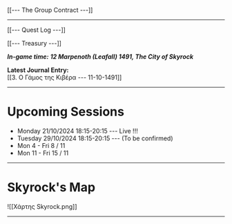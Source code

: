 
[[---  The Group Contract ---]]

---

[[--- Quest Log ---]]


[[--- Treasury ---]]



***In-game time:***
***12 Marpenoth (Leafall) 1491, The City of Skyrock***


**Latest Journal Entry:**  
[[3. Ο Γάμος της Κιβέρα --- 11-10-1491]]

---

# Upcoming Sessions

- Monday 21/10/2024 18:15-20:15 --- Live !!!
- Tuesday 29/10/2024 18:15-20:15 --- (To be confirmed)
- Mon 4 - Fri 8 / 11
- Mon 11 - Fri 15 / 11


---

# Skyrock's Map

![[Χάρτης Skyrock.png]]

---



